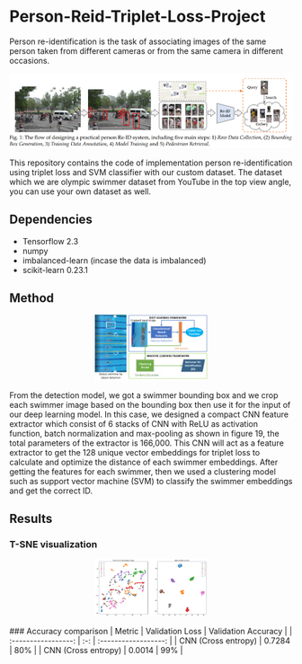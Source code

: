 # Person-Reid-Triplet-Loss-Project
Person re-identification is the task of associating images of the same person taken from different cameras or from the same camera in different occasions.
<p align="center">
<img src="https://github.com/farhantandia/Person-Reid-Triplet-Loss-Project/blob/main/method%20of%20general%20reid.png"><br>
</p>
This repository contains the code of implementation person re-identification using triplet loss and SVM classifier with our custom dataset. The dataset which we are olympic swimmer dataset from YouTube in the top view angle, you can use your own dataset as well.

## Dependencies
- Tensorflow 2.3
- numpy
- imbalanced-learn (incase the data is imbalanced)
- scikit-learn 0.23.1

## Method
<p align="center">
<img src="https://github.com/farhantandia/Person-Reid-Triplet-Loss-Project/blob/main/method.png", style="width:200px;"><br>
</p>
From the detection model, we got a swimmer bounding box and we crop each swimmer image based on the bounding box then use it for the input of our deep learning model. In this case, we designed a compact CNN feature extractor which consist of 6 stacks of CNN with ReLU as activation function, batch normalization and max-pooling as shown in figure 19, the total parameters of the extractor is 166,000. This CNN will act as a feature extractor to get the 128 unique vector embeddings for triplet loss to calculate and optimize the distance of each swimmer embeddings. After getting the features for each swimmer, then we used a clustering model such as support vector machine (SVM) to classify the swimmer embeddings and get the correct ID. 

## Results
### T-SNE visualization 
<p align="center">
<img src="https://github.com/farhantandia/Person-Reid-Triplet-Loss-Project/blob/main/tsne%20results.png", style="width:200px;"><br>
</p>
### Accuracy comparison
| Metric | Validation Loss  | Validation Accuracy  |
| :-----------------: | :-: | :------------------: |
| CNN (Cross entropy) | 0.7284 | 80% |
| CNN (Cross entropy) | 0.0014 | 99% |

